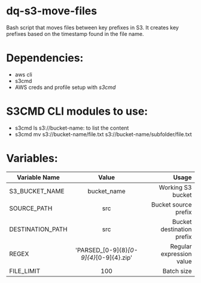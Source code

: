# dq-s3-move-files

Bash script that moves files between key prefixes in S3.
It creates key prefixes based on the timestamp found in the file name.

# Dependencies:
 - aws cli
 - s3cmd
 - AWS creds and profile setup with *s3cmd*

# S3CMD CLI modules to use:
- s3cmd ls s3://bucket-name: to list the content
- s3cmd mv s3://bucket-name/file.txt s3://bucket-name/subfolder/file.txt

# Variables:

|Variable Name|Value|Usage|
| ------------- |:-------------:| -----:|
|S3_BUCKET_NAME|bucket_name|Working S3 bucket|
|SOURCE_PATH|src|Bucket source prefix|
|DESTINATION_PATH|src|Bucket destination prefix|
|REGEX|'PARSED_[0-9]{8}_[0-9]{4}_[0-9]{4}.zip'|Regular expression value|
|FILE_LIMIT|100|Batch size|

